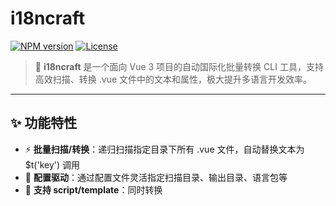 # i18ncraft

[![NPM version](https://img.shields.io/npm/v/i18ncraft?color=a1b858&label=)](https://www.npmjs.com/package/i18ncraft)
[![License](https://img.shields.io/npm/l/i18ncraft)](https://github.com/exwer/i18ncraft/blob/main/LICENSE)

> 🚀 **i18ncraft** 是一个面向 Vue 3 项目的自动国际化批量转换 CLI 工具，支持高效扫描、转换 .vue 文件中的文本和属性，极大提升多语言开发效率。

---

## ✨ 功能特性

- ⚡ **批量扫描/转换**：递归扫描指定目录下所有 .vue 文件，自动替换文本为 $t('key') 调用
- 🧩 **配置驱动**：通过配置文件灵活指定扫描目录、输出目录、语言包等
- 📝 **支持 script/template**：同时转换 <template> 和 <script setup> 区域的字符串
- 🛡️ **健壮错误处理**：详细的语法错误、配置错误提示，便于定位问题
- 🧪 **完善测试**：内置 Vitest 测试，确保转换逻辑可靠
- 🐾 **保持目录结构**：输出目录结构与源目录一致，便于集成

---

## 📦 安装

```bash
npm install -D i18ncraft
# 或
pnpm add -D i18ncraft
```

---

## 🚀 快速上手

### 1. 创建配置文件

在项目根目录新建 `i18ncraft.config.js`：

```js
module.exports = {
  scanDir: 'src',           // 需要扫描的目录（必填）
  outDir: 'i18n_out',       // 输出目录（必填）
  exts: ['.vue'],           // 仅支持 .vue 文件
  locale: {
    en: {
      message: { hello: 'Hello World', hi: 'Hi', nested: { greet: 'Greetings' } },
      plain: 'plain',
    },
    zh: {
      message: { hello: '你好，世界', hi: '嗨', nested: { greet: '问候' } },
      plain: '纯文本',
    }
  }
}
```

### 2. 执行批量转换

```bash
npx i18ncraft
```

- 工具会自动读取配置文件，递归扫描 `scanDir` 下所有 .vue 文件，转换后输出到 `outDir`，保持原有目录结构。

---

## ⚙️ 配置说明

| 字段      | 类型      | 说明                       | 必填 |
|-----------|-----------|----------------------------|------|
| scanDir   | string    | 需要扫描的目录             | 是   |
| outDir    | string    | 输出目录                   | 是   |
| exts      | string[]  | 文件扩展名，仅支持['.vue'] | 是   |
| locale    | object    | 语言包对象                 | 是   |

---

## 📝 示例

### 源文件 src/Hello.vue
```vue
<script setup>
const arr = ['hello world', 'hi', 'notMatch']
const obj = { a: 'hello world', b: 'hi', c: 'notMatch' }
</script>
<template>
  <input placeholder="hello world" />
  <div>{{ 'hi' }}</div>
  <div>{{ obj.a }}</div>
</template>
```

### 转换后 i18n_out/Hello.vue
```vue
<script setup>
const arr = [$t('message.hello'), $t('message.hi'), 'notMatch']
const obj = {
  a: $t('message.hello'),
  b: $t('message.hi'),
  c: 'notMatch'
}
</script>
<template>
  <input :placeholder="$t('message.hello')" />
  <div>{{ $t('message.hi') }}</div>
  <div>{{ obj.a }}</div>
</template>
```

---

## 🛡️ 错误处理

- **模板语法错误**：详细报错并指明缺失标签等问题
- **脚本语法错误**：定位到具体 token 错误
- **配置错误**：缺少 scanDir、outDir、exts、locale 等会直接报错

---

## 🧪 测试

本项目内置 Vitest 测试，覆盖所有转换逻辑和异常场景，确保每次发布都稳定可靠。

```bash
pnpm exec vitest run
```

---

## 📄 License

[MIT](./LICENSE)

---

## 🙋 常见问题

- **Q: 支持哪些文件类型？**
  目前仅支持 .vue 文件，后续可扩展。
- **Q: 输出目录会覆盖原文件吗？**
  不会，所有转换结果输出到 outDir，源文件不变。
- **Q: 支持自定义 key 生成或匹配吗？**
  支持，可在 locale 配置和后续扩展中自定义。

---

## ⚠️ 注意事项

- 工具会自动为用到 computed 的脚本插入 `import { computed } from 'vue'`，无需手动引入。
- 但请确保你的脚本中已手动引入 `useI18n` 并正确初始化 $t，否则 $t 可能不可用。
- 数组/对象字面量中的国际化字符串也已自动用 computed 包裹，支持响应式国际化切换。

---

如有更多问题或建议，欢迎在 [GitHub Issues](https://github.com/exwer/i18ncraft/issues) 反馈！
